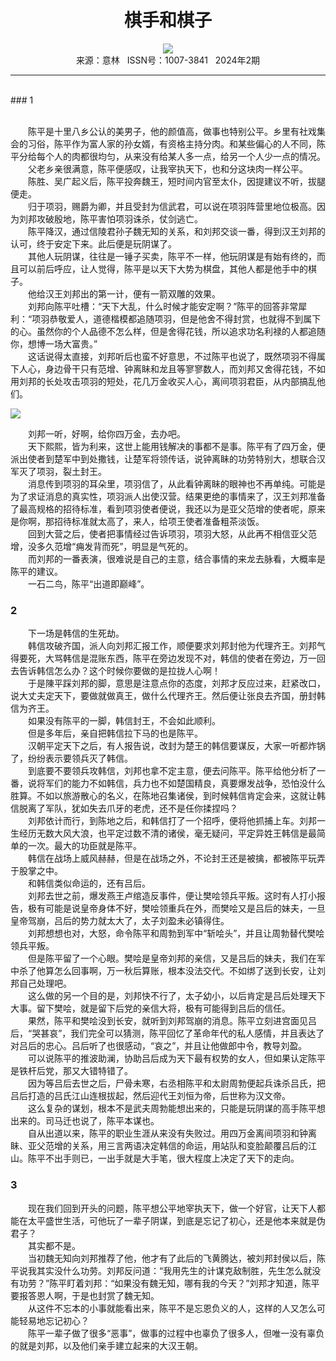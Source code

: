 # <center>棋手和棋子</center>

<div align=center><img src="http://fslib.vip.qikan.cn/img.ashx?key=%d7%f7%d5%df%a3%ba%ce%c2%b2%ae%c1%ea"></div>

<center>来源：意林   ISSN号：1007-3841   2024年2期</center>

* * *

<br>### 1

  
<br>　　陈平是十里八乡公认的美男子，他的颜值高，做事也特别公平。乡里有社戏集会的习俗，陈平作为富人家的孙女婿，有资格主持分肉。和某些偏心的人不同，陈平分给每个人的肉都很均匀，从来没有给某人多一点，给另一个人少一点的情况。  
　　父老乡亲很满意，陈平便感叹，让我宰执天下，也和分这块肉一样公平。  
　　陈胜、吴广起义后，陈平投奔魏王，短时间内官至太仆，因提建议不听，拔腿便走。  
　　归于项羽，赐爵为卿，并且受封为信武君，可以说在项羽阵营里地位极高。因为刘邦攻破殷地，陈平害怕项羽诛杀，仗剑逃亡。  
　　陈平降汉，通过信陵君孙子魏无知的关系，和刘邦交谈一番，得到汉王刘邦的认可，终于安定下来。此后便是玩阴谋了。  
　　其他人玩阴谋，往往是一锤子买卖，陈平不一样，他玩阴谋是有始有终的，而且可以前后呼应，让人觉得，陈平是以天下大势为棋盘，其他人都是他手中的棋子。  
　　他给汉王刘邦出的第一计，便有一箭双雕的效果。  
　　刘邦向陈平吐槽：“天下大乱，什么时候才能安定啊？”陈平的回答非常犀利：“项羽恭敬爱人，道德楷模都追随项羽，但是他舍不得封赏，也就得不到属下的心。虽然你的个人品德不怎么样，但是舍得花钱，所以追求功名利禄的人都追随你，想博一场大富贵。”  
　　这话说得太直接，刘邦听后也蛮不好意思，不过陈平也说了，既然项羽不得属下人心，身边骨干只有范增、钟离眛和龙且等寥寥数人，而刘邦又舍得花钱，不如用刘邦的长处攻击项羽的短处，花几万金收买人心，离间项羽君臣，从内部搞乱他们。

![](http://img.resource.qikan.cn/markvip/qkimages/yili/yili202402/yili20240237-1-l.jpg)

  
　　刘邦一听，好啊，给你四万金，去办吧。  
　　天下熙熙，皆为利来，这世上能用钱解决的事都不是事。陈平有了四万金，便派出使者到楚军中到处撒钱，让楚军将领传话，说钟离眛的功劳特别大，想联合汉军灭了项羽，裂土封王。  
　　消息传到项羽的耳朵里，项羽信了，从此看钟离眛的眼神也不再单纯。可能是为了求证消息的真实性，项羽派人出使汉营。结果更绝的事情来了，汉王刘邦准备了最高规格的招待标准，看到项羽使者便说，我还以为是亚父范增的使者呢，原来是你啊，那招待标准就太高了，来人，给项王使者准备粗茶淡饭。  
　　回到大营之后，使者把事情经过告诉项羽，项羽大怒，从此再不相信亚父范增，没多久范增“痈发背而死”，明显是气死的。  
　　而刘邦的一番表演，很难说是自己的主意，结合事情的来龙去脉看，大概率是陈平的建议。  
　　一石二鸟，陈平“出道即巅峰”。

### 2

  
　　下一场是韩信的生死劫。  
　　韩信攻破齐国，派人向刘邦汇报工作，顺便要求刘邦封他为代理齐王。刘邦气得要死，大骂韩信是混账东西，陈平在旁边发现不对，韩信的使者在旁边，万一回去告诉韩信怎么办？这个时候你要做的是拉拢人心啊！  
　　于是陳平踩刘邦的脚，意思是注意点你的态度，刘邦才反应过来，赶紧改口，说大丈夫定天下，要做就做真王，做什么代理齐王。然后便让张良去齐国，册封韩信为齐王。  
　　如果没有陈平的一脚，韩信封王，不会如此顺利。  
　　但是多年后，亲自把韩信拉下马的也是陈平。  
　　汉朝平定天下之后，有人报告说，改封为楚王的韩信要谋反，大家一听都炸锅了，纷纷表示要领兵灭了韩信。  
　　到底要不要领兵攻韩信，刘邦也拿不定主意，便去问陈平。陈平给他分析了一番，说将军们的能力不如韩信，兵力也不如楚国精良，真要爆发战争，恐怕没什么胜算。不如以旅游散心的名义，在陈地召集诸侯，到时候韩信肯定会来，这就让韩信脱离了军队，犹如失去爪牙的老虎，还不是任你揉捏吗？  
　　刘邦依计而行，到陈地之后，和韩信打了一个招呼，便将他抓捕上车。刘邦一生经历无数大风大浪，也平定过数不清的诸侯，毫无疑问，平定异姓王韩信是最简单的一次。最大的功臣就是陈平。  
　　韩信在战场上威风赫赫，但是在战场之外，不论封王还是被擒，都被陈平玩弄于股掌之中。  
　　和韩信类似命运的，还有吕后。  
　　刘邦去世之前，爆发燕王卢绾造反事件，便让樊哙领兵平叛。这时有人打小报告，极有可能是说皇帝身体不好，樊哙领重兵在外，而樊哙又是吕后的妹夫，一旦皇帝驾崩，吕后的势力就太大了，太子刘盈未必镇得住。  
　　刘邦想想也对，大怒，命令陈平和周勃到军中“斩哙头”，并且让周勃替代樊哙领兵平叛。  
　　但是陈平留了一个心眼。樊哙是皇帝刘邦的亲信，又是吕后的妹夫，我们在军中杀了他算怎么回事啊，万一秋后算账，根本没法交代。不如绑了送到长安，让刘邦自己处理吧。  
　　这么做的另一个目的是，刘邦快不行了，太子幼小，以后肯定是吕后处理天下大事。留下樊哙，就是留下后党的亲信大将，极有可能得到吕后的信任。  
　　果然，陈平和樊哙没到长安，就听到刘邦驾崩的消息。陈平立刻进宫面见吕后，“哭甚哀”，我们完全可以猜测，陈平回忆了革命年代的私人感情，并且表达了对吕后的忠心。吕后听了也很感动，“哀之”，并且让他做郎中令，教导刘盈。  
　　可以说陈平的推波助澜，协助吕后成为天下最有权势的女人，但如果认定陈平是铁杆后党，那又大错特错了。  
　　因为等吕后去世之后，尸骨未寒，右丞相陈平和太尉周勃便起兵诛杀吕氏，把吕后打造的吕氏江山连根拔起，然后迎代王刘恒为帝，后世称为汉文帝。  
　　这么复杂的谋划，根本不是武夫周勃能想出来的，只能是玩阴谋的高手陈平想出来的。司马迁也说了，陈平本谋也。  
　　自从出道以来，陈平的职业生涯从来没有失败过。用四万金离间项羽和钟离眛、亚父范增的关系，用三言两语决定韩信的命运，用站队和变脸颠覆吕后的江山。陈平不出手则已，一出手就是大手笔，很大程度上决定了天下的走向。

### 3

  
　　现在我们回到开头的问题，陈平想公平地宰执天下，做一个好官，让天下人都能在太平盛世生活，可他玩了一辈子阴谋，到底是忘记了初心，还是他本来就是伪君子？  
　　其实都不是。  
　　当初魏无知向刘邦推荐了他，他才有了此后的飞黄腾达，被刘邦封侯以后，陈平说我其实没什么功劳。刘邦反问道：“我用先生的计谋克敌制胜，先生怎么就没有功劳？”陈平盯着刘邦：“如果没有魏无知，哪有我的今天？”刘邦才知道，陈平要报答恩人啊，于是也封赏了魏无知。  
　　从这件不忘本的小事就能看出来，陈平不是忘恩负义的人，这样的人又怎么可能轻易地忘记初心？  
　　陈平一辈子做了很多“恶事”，做事的过程中也辜负了很多人，但唯一没有辜负的就是刘邦，以及他们亲手建立起来的大汉王朝。
